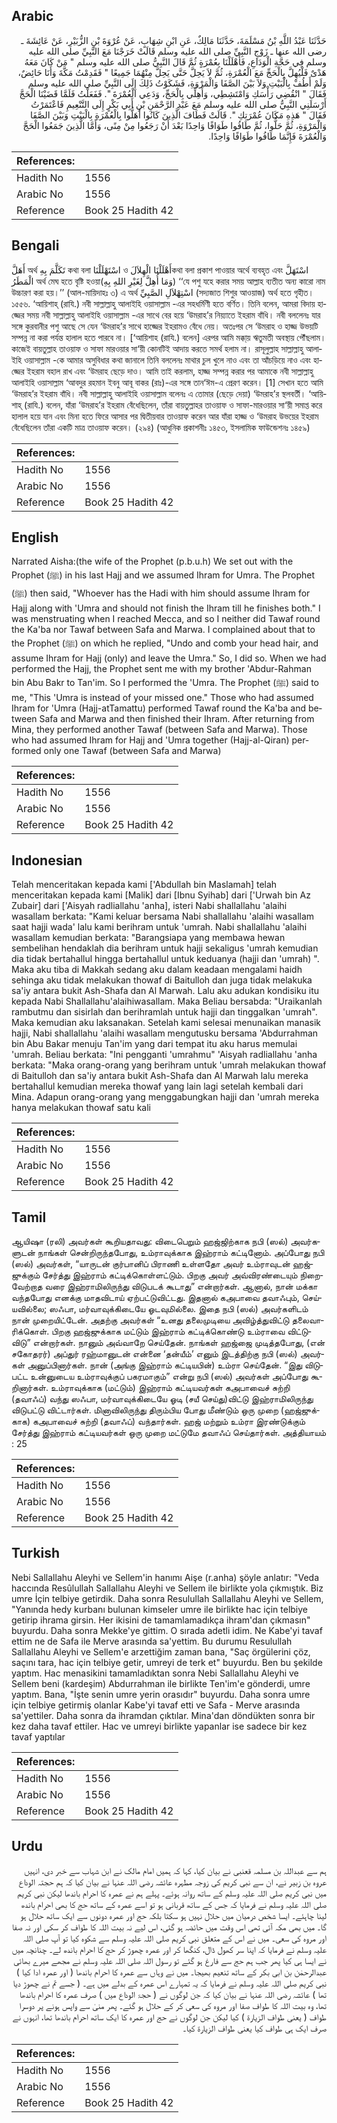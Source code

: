 ## Arabic


<div dir="rtl" lang="ar" style={{fontSize:'larger',backgroundColor:'#f8f9fa',padding:20}}>
حَدَّثَنَا عَبْدُ اللَّهِ بْنُ مَسْلَمَةَ، حَدَّثَنَا مَالِكٌ، عَنِ ابْنِ شِهَابٍ، عَنْ عُرْوَةَ بْنِ الزُّبَيْرِ، عَنْ عَائِشَةَ ـ رضى الله عنها ـ زَوْجِ النَّبِيِّ صلى الله عليه وسلم قَالَتْ خَرَجْنَا مَعَ النَّبِيِّ صلى الله عليه وسلم فِي حَجَّةِ الْوَدَاعِ، فَأَهْلَلْنَا بِعُمْرَةٍ ثُمَّ قَالَ النَّبِيُّ صلى الله عليه وسلم ‏"‏ مَنْ كَانَ مَعَهُ هَدْىٌ فَلْيُهِلَّ بِالْحَجِّ مَعَ الْعُمْرَةِ، ثُمَّ لاَ يَحِلَّ حَتَّى يَحِلَّ مِنْهُمَا جَمِيعًا ‏"‏ فَقَدِمْتُ مَكَّةَ وَأَنَا حَائِضٌ، وَلَمْ أَطُفْ بِالْبَيْتِ وَلاَ بَيْنَ الصَّفَا وَالْمَرْوَةِ، فَشَكَوْتُ ذَلِكَ إِلَى النَّبِيِّ صلى الله عليه وسلم فَقَالَ ‏"‏ انْقُضِي رَأْسَكِ وَامْتَشِطِي، وَأَهِلِّي بِالْحَجِّ، وَدَعِي الْعُمْرَةَ ‏"‏‏.‏ فَفَعَلْتُ فَلَمَّا قَضَيْنَا الْحَجَّ أَرْسَلَنِي النَّبِيُّ صلى الله عليه وسلم مَعَ عَبْدِ الرَّحْمَنِ بْنِ أَبِي بَكْرٍ إِلَى التَّنْعِيمِ فَاعْتَمَرْتُ فَقَالَ ‏"‏ هَذِهِ مَكَانَ عُمْرَتِكِ ‏"‏‏.‏ قَالَتْ فَطَافَ الَّذِينَ كَانُوا أَهَلُّوا بِالْعُمْرَةِ بِالْبَيْتِ وَبَيْنَ الصَّفَا وَالْمَرْوَةِ، ثُمَّ حَلُّوا، ثُمَّ طَافُوا طَوَافًا وَاحِدًا بَعْدَ أَنْ رَجَعُوا مِنْ مِنًى، وَأَمَّا الَّذِينَ جَمَعُوا الْحَجَّ وَالْعُمْرَةَ فَإِنَّمَا طَافُوا طَوَافًا وَاحِدًا‏.‏
</div>
<div style={{backgroundColor:'#f8f9fa',padding:20, marginBottom: 10}}><table> <thead> <tr> <th>References:</th> <th></th> </tr> </thead> <tbody><tr><td>Hadith No</td><td>1556</td></tr><tr><td>Arabic No</td><td>1556</td></tr><tr><td>Reference</td><td>Book 25 Hadith 42</td></tr></tbody></table></div>

## Bengali


<div dir="ltr" lang="bn" style={{fontSize:'larger',backgroundColor:'#f8f9fa',padding:20}}>
أَهَلَّ অর্থ تَكَلَّمَ بِهِ কথা বলা اسْتَهْلَلْنَا ও أَهْلَلْنَا الْهِلاَلَকথা বলা প্রকাশ পাওয়ার অর্থে ব্যবহৃত এবং اسْتَهَلَّ الْمَطَرُ অর্থ মেঘ হতে বৃষ্টি হওয়া(وَمَا أُهِلَّ لِغَيْرِ اللهِ بِهِ) ‘‘যে পশু যহে করার সময় আল্লাহ ব্যতীত অন্য কারো নাম উচ্চারণ করা হয়।’’ (আল-মায়িদাহঃ ৩) এ অর্থ اسْتِهْلاَلِ الصَّبِيِّ (সদ্যজাত শিশুর আওয়াজ) অর্থ হতে গৃহীত। ১৫৫৬. ‘আয়িশাহ্ (রাযি.) নবী সাল্লাল্লাহু আলাইহি ওয়াসাল্লাম -এর সহধর্মিণী হতে বর্ণিত। তিনি বলেন, আমরা বিদায় হাজ্জের সময় নবী সাল্লাল্লাহু আলাইহি ওয়াসাল্লাম -এর সাথে বের হয়ে ‘উমরাহ’র নিয়্যাতে ইহরাম বাঁধি। নবী বললেনঃ যার সঙ্গে কুরবানীর পশু আছে সে যেন ‘উমরাহ’র সাথে হাজ্জের ইহরামও বেঁধে নেয়। অতঃপর সে ‘উমরাহ ও হাজ্জ উভয়টি সম্পন্ন না করা পর্যন্ত হালাল হতে পারবে না। [‘আয়িশাহ (রাযি.) বলেন] এরপর আমি মক্কা্য় ঋতুমতী অবস্থায় পৌঁছলাম। কাজেই বায়তুল্লাহ তাওয়াফ ও সাফা মারওয়ার সা‘য়ী কোনটিই আদায় করতে সমর্থ হলাম না। রাসূলুল্লাহ সাল্লাল্লাহু আলাইহি ওয়াসাল্লাম -কে আমার অসুবিধার কথা জানালে তিনি বললেনঃ মাথার চুল খুলে নাও এবং তা আঁচড়িয়ে নাও এবং হাজ্জের ইহরাম বহাল রাখ এবং ‘উমরাহ ছেড়ে দাও। আমি তাই করলাম, হাজ্জ সম্পন্ন করার পর আমাকে নবী সাল্লাল্লাহু আলাইহি ওয়াসাল্লাম ‘আবদুর রহমান ইবনু আবূ বাকর (রাঃ)-এর সঙ্গে তান‘ঈম-এ প্রেরণ করেন। [1] সেখান হতে আমি ‘উমরাহ’র ইহরাম বাঁধি। নবী সাল্লাল্লাহু আলাইহি ওয়াসাল্লাম বলেনঃ এ তোমার (ছেড়ে দেয়া) ‘উমরাহ’র স্থলবর্তী। ‘আয়িশাহ্ (রাযি.) বলেন, যাঁরা ‘উমরাহ’র ইহরাম বেঁধেছিলেন, তাঁরা বায়তুল্লাহর তাওয়াফ ও সাফা-মারওয়ার সা‘য়ী সমাপ্ত করে হালাল হয়ে যান এবং মিনা হতে ফিরে আসার পর দ্বিতীয়বার তাওয়াফ করেন আর যাঁরা হাজ্জ ও ‘উমরাহ উভয়ের ইহরাম বেঁধেছিলেন তাঁরা একটি মাত্র তাওয়াফ করেন। (২৯৪) (আধুনিক প্রকাশনীঃ ১৪৫৩, ইসলামিক ফাউন্ডেশনঃ ১৪৫৯)
</div>
<div style={{backgroundColor:'#f8f9fa',padding:20, marginBottom: 10}}><table> <thead> <tr> <th>References:</th> <th></th> </tr> </thead> <tbody><tr><td>Hadith No</td><td>1556</td></tr><tr><td>Arabic No</td><td>1556</td></tr><tr><td>Reference</td><td>Book 25 Hadith 42</td></tr></tbody></table></div>

## English


<div dir="ltr" lang="en" style={{fontSize:'larger',backgroundColor:'#f8f9fa',padding:20}}>
Narrated Aisha:(the wife of the Prophet (p.b.u.h) We set out with the Prophet (ﷺ) in his last Hajj and we assumed Ihram for Umra. The Prophet (ﷺ) then said, "Whoever has the Hadi with him should assume Ihram for Hajj along with 'Umra and should not finish the Ihram till he finishes both." I was menstruating when I reached Mecca, and so I neither did Tawaf round the Ka'ba nor Tawaf between Safa and Marwa. I complained about that to the Prophet (ﷺ) on which he replied, "Undo and comb your head hair, and assume Ihram for Hajj (only) and leave the Umra." So, I did so. When we had performed the Hajj, the Prophet sent me with my brother 'Abdur-Rahman bin Abu Bakr to Tan'im. So I performed the 'Umra. The Prophet (ﷺ) said to me, "This 'Umra is instead of your missed one." Those who had assumed Ihram for 'Umra (Hajj-atTamattu) performed Tawaf round the Ka'ba and between Safa and Marwa and then finished their Ihram. After returning from Mina, they performed another Tawaf (between Safa and Marwa). Those who had assumed Ihram for Hajj and 'Umra together (Hajj-al-Qiran) performed only one Tawaf (between Safa and Marwa)
</div>
<div style={{backgroundColor:'#f8f9fa',padding:20, marginBottom: 10}}><table> <thead> <tr> <th>References:</th> <th></th> </tr> </thead> <tbody><tr><td>Hadith No</td><td>1556</td></tr><tr><td>Arabic No</td><td>1556</td></tr><tr><td>Reference</td><td>Book 25 Hadith 42</td></tr></tbody></table></div>

## Indonesian


<div dir="ltr" lang="id" style={{fontSize:'larger',backgroundColor:'#f8f9fa',padding:20}}>
Telah menceritakan kepada kami ['Abdullah bin Maslamah] telah menceritakan kepada kami [Malik] dari [Ibnu Syihab] dari ['Urwah bin Az Zubair] dari ['Aisyah radliallahu 'anha], isteri Nabi shallallahu 'alaihi wasallam berkata: "Kami keluar bersama Nabi shallallahu 'alaihi wasallam saat hajji wada' lalu kami berihram untuk 'umrah. Nabi shallallahu 'alaihi wasallam kemudian berkata: "Barangsiapa yang membawa hewan sembelihan hendaklah dia berihram untuk hajji sekaligus 'umrah kemudian dia tidak bertahallul hingga bertahallul untuk keduanya (hajji dan 'umrah) ". Maka aku tiba di Makkah sedang aku dalam keadaan mengalami haidh sehinga aku tidak melakukan thowaf di Baitulloh dan juga tidak melakuka sa'iy antara bukit Ash-Shafa dan Al Marwah. Lalu aku adukan kondisiku itu kepada Nabi Shallallahu'alaihiwasallam. Maka Beliau bersabda: "Uraikanlah rambutmu dan sisirlah dan berihramlah untuk hajji dan tinggalkan 'umrah". Maka kemudian aku laksanakan. Setelah kami selesai menunaikan manasik hajji, Nabi shallallahu 'alaihi wasallam mengutusku bersama 'Abdurrahman bin Abu Bakar menuju Tan'im yang dari tempat itu aku harus memulai 'umrah. Beliau berkata: "Ini pengganti 'umrahmu" 'Aisyah radliallahu 'anha berkata: "Maka orang-orang yang berihram untuk 'umrah melakukan thowaf di Baitulloh dan sa'iy antara bukit Ash-Shafa dan Al Marwah lalu mereka bertahallul kemudian mereka thowaf yang lain lagi setelah kembali dari Mina. Adapun orang-orang yang menggabungkan hajji dan 'umrah mereka hanya melakukan thowaf satu kali
</div>
<div style={{backgroundColor:'#f8f9fa',padding:20, marginBottom: 10}}><table> <thead> <tr> <th>References:</th> <th></th> </tr> </thead> <tbody><tr><td>Hadith No</td><td>1556</td></tr><tr><td>Arabic No</td><td>1556</td></tr><tr><td>Reference</td><td>Book 25 Hadith 42</td></tr></tbody></table></div>

## Tamil


<div dir="ltr" lang="ta" style={{fontSize:'larger',backgroundColor:'#f8f9fa',padding:20}}>
ஆயிஷா (ரலி) அவர்கள் கூறியதாவது: விடைபெறும் ஹஜ்ஜிற்காக நபி (ஸல்) அவர்களுடன் நாங்கள் சென்றிருந்தபோது, உம்ராவுக்காக இஹ்ராம் கட்டினோம். அப்போது நபி (ஸல்) அவர்கள், “யாருடன் குர்பானிப் பிராணி உள்ளதோ அவர் உம்ராவுடன் ஹஜ்ஜுக்கும் சேர்த்து இஹ்ராம் கட்டிக்கொள்ளட்டும். பிறகு அவர் அவ்விரண்டையும் நிறைவேற்றாத வரை இஹ்ராமிலிருந்து விடுபடக் கூடாது” என்றார்கள். ஆனால், நான் மக்கா வந்தபோது எனக்கு மாதவிடாய் ஏற்பட்டுவிட்டது. இதனால் கஅபாவை தவாஃபும், செய்யவில்லை; ஸஃபா, மர்வாவுக்கிடையே ஓடவுமில்லை. இதை நபி (ஸல்) அவர்களிடம் நான் முறையிட்டேன். அதற்கு அவர்கள் “உனது தலைமுடியை அவிழ்த்துவிட்டு தலைவாரிக்கொள். பிறகு ஹஜ்ஜுக்காக மட்டும் இஹ்ராம் கட்டிக்கொண்டு உம்ராவை விட்டுவிடு” என்றார்கள். நானும் அவ்வாறே செய்தேன். நாங்கள் ஹஜ்ஜை முடித்தபோது, (என் சகோதரர்) அப்துர் ரஹ்மானுடன் என்னை ‘தன்யீம்’ எனும் இடத்திற்கு நபி (ஸல்) அவர்கள் அனுப்பினார்கள். நான் (அங்கு இஹ்ராம் கட்டியபின்) உம்ரா செய்தேன். “இது விடுபட்ட உன்னுடைய உம்ராவுக்குப் பகரமாகும்” என்று நபி (ஸல்) அவர்கள் அப்போது கூறினார்கள். உம்ராவுக்காக (மட்டும்) இஹ்ராம் கட்டியவர்கள் கஅபாவைச் சுற்றி (தவாஃப்) வந்து ஸஃபா, மர்வாவுக்கிடையே ஓடி (சயீ செய்து)விட்டு இஹ்ராமிலிருந்து விடுபட்டு விட்டார்கள். மினாவிலிருந்து திரும்பிய போது மீண்டும் ஒரு முறை (ஹஜ்ஜுக்காக) கஅபாவைச் சுற்றி (தவாஃப்) வந்தார்கள். ஹஜ் மற்றும் உம்ரா இரண்டுக்கும் சேர்த்து இஹ்ராம் கட்டியவர்கள் ஒரு முறை மட்டுமே தவாஃப் செய்தார்கள். அத்தியாயம் : 25
</div>
<div style={{backgroundColor:'#f8f9fa',padding:20, marginBottom: 10}}><table> <thead> <tr> <th>References:</th> <th></th> </tr> </thead> <tbody><tr><td>Hadith No</td><td>1556</td></tr><tr><td>Arabic No</td><td>1556</td></tr><tr><td>Reference</td><td>Book 25 Hadith 42</td></tr></tbody></table></div>

## Turkish


<div dir="ltr" lang="tr" style={{fontSize:'larger',backgroundColor:'#f8f9fa',padding:20}}>
Nebi Sallallahu Aleyhi ve Sellem'in hanımı Aişe (r.anha) şöyle anlatır: "Veda haccında Resûlullah Sallallahu Aleyhi ve Sellem ile birlikte yola çıkmıştık. Biz umre İçin telbiye getirdik. Daha sonra Resulullah Sallallahu Aleyhi ve Sellem, "Yanında hedy kurbanı bulunan kimseler umre ile birlikte hac için telbiye getirip ihrama girsin. Her ikisini de tamamlamadıkça ihram'dan çıkmasın" buyurdu. Daha sonra Mekke'ye gittim. O sırada adetli idim. Ne Kabe'yi tavaf ettim ne de Safa ile Merve arasında sa'yettim. Bu durumu Resulullah Sallallahu Aleyhi ve Sellem'e arzettiğim zaman bana, "Saç örgülerini çöz, saçını tara, hac için telbiye getir, umreyi de terk et" buyurdu. Ben bu şekilde yaptım. Hac menasikini tamamladıktan sonra Nebi Sallallahu Aleyhi ve Sellem beni (kardeşim) Abdurrahman ile birlikte Ten'im'e gönderdi, umre yaptım. Bana, "İşte senin umre yerin orasıdır" buyurdu. Daha sonra umre için telbiye getirmiş olanlar Kabe'yi tavaf etti ve Safa - Merve arasında sa'yettiler. Daha sonra da ihramdan çıktılar. Mina'dan döndükten sonra bir kez daha tavaf ettiler. Hac ve umreyi birlikte yapanlar ise sadece bir kez tavaf yaptılar
</div>
<div style={{backgroundColor:'#f8f9fa',padding:20, marginBottom: 10}}><table> <thead> <tr> <th>References:</th> <th></th> </tr> </thead> <tbody><tr><td>Hadith No</td><td>1556</td></tr><tr><td>Arabic No</td><td>1556</td></tr><tr><td>Reference</td><td>Book 25 Hadith 42</td></tr></tbody></table></div>

## Urdu


<div dir="rtl" lang="ur" style={{fontSize:'larger',backgroundColor:'#f8f9fa',padding:20}}>
ہم سے عبداللہ بن مسلمہ قعنبی نے بیان کیا، کہا کہ ہمیں امام مالک نے ابن شہاب سے خبر دی، انہیں عروہ بن زبیر نے، ان سے نبی کریم کی زوجہ مطہرہ عائشہ رضی اللہ عنہا نے بیان کیا کہ ہم حجتہ الوداع میں نبی کریم صلی اللہ علیہ وسلم کے ساتھ روانہ ہوئے۔ پہلے ہم نے عمرہ کا احرام باندھا لیکن نبی کریم صلی اللہ علیہ وسلم نے فرمایا کہ جس کے ساتھ قربانی ہو تو اسے عمرہ کے ساتھ حج کا بھی احرام باندھ لینا چاہئے۔ ایسا شخص درمیان میں حلال نہیں ہو سکتا بلکہ حج اور عمرہ دونوں سے ایک ساتھ حلال ہو گا۔ میں بھی مکہ آئی تھی اس وقت میں حائضہ ہو گئی، اس لیے نہ بیت اللہ کا طواف کر سکی اور نہ صفا اور مروہ کی سعی۔ میں نے اس کے متعلق نبی کریم صلی اللہ علیہ وسلم سے شکوہ کیا تو آپ صلی اللہ علیہ وسلم نے فرمایا کہ اپنا سر کھول ڈال، کنگھا کر اور عمرہ چھوڑ کر حج کا احرام باندھ لے۔ چنانچہ میں نے ایسا ہی کیا پھر جب ہم حج سے فارغ ہو گئے تو رسول اللہ صلی اللہ علیہ وسلم نے مجھے میرے بھائی عبدالرحمٰن بن ابی بکر کے ساتھ تنعیم بھیجا۔ میں نے وہاں سے عمرہ کا احرام باندھا ( اور عمرہ ادا کیا ) نبی کریم صلی اللہ علیہ وسلم نے فرمایا کہ یہ تمہارے اس عمرہ کے بدلے میں ہے۔ ( جسے تم نے چھوڑ دیا تھا ) عائشہ رضی اللہ عنہا نے بیان کیا کہ جن لوگوں نے ( حجۃ الوداع میں ) صرف عمرہ کا احرام باندھا تھا، وہ بیت اللہ کا طواف صفا اور مروہ کی سعی کر کے حلال ہو گئے۔ پھر منیٰ سے واپس ہونے پر دوسرا طواف ( یعنی طواف الزیارۃ ) کیا لیکن جن لوگوں نے حج اور عمرہ کا ایک ساتھ احرام باندھا تھا، انہوں نے صرف ایک ہی طواف کیا یعنی طواف الزیارۃ کیا۔
</div>
<div style={{backgroundColor:'#f8f9fa',padding:20, marginBottom: 10}}><table> <thead> <tr> <th>References:</th> <th></th> </tr> </thead> <tbody><tr><td>Hadith No</td><td>1556</td></tr><tr><td>Arabic No</td><td>1556</td></tr><tr><td>Reference</td><td>Book 25 Hadith 42</td></tr></tbody></table></div>